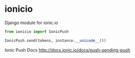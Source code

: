 # ionicio
Django module for ionic.io

```python
from ionicio import IonicPush

IonicPush.send(tokens, instance.__unicode__())
```

Ionic Push Docs http://docs.ionic.io/docs/push-sending-push
